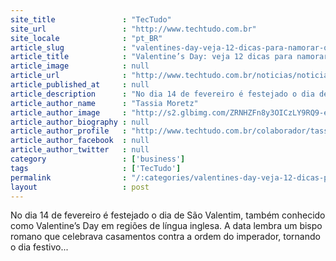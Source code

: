 ```yaml
---
site_title               : "TecTudo"
site_url                 : "http://www.techtudo.com.br"
site_locale              : "pt_BR"
article_slug             : "valentines-day-veja-12-dicas-para-namorar-online-de-forma-segura"
article_title            : "Valentine’s Day: veja 12 dicas para namorar online de forma segura"
article_image            : null
article_url              : "http://www.techtudo.com.br/noticias/noticia/2014/02/valentines-day-12-dicas-para-namorar-online-de-forma-segura.html"
article_published_at     : null
article_description      : "No dia 14 de fevereiro é festejado o dia de São Valentim, também conhecido como Valentine’s Day em regiões de língua inglesa. A data lembra um bispo romano que celebrava casamentos contra a ordem do imperador, tornando o dia festivo..."
article_author_name      : "Tassia Moretz"
article_author_image     : "http://s2.glbimg.com/ZRNHZFn8y3OICzLY9RQ9-eDQsYE=/30x30/s2.glbimg.com/Z1HG5MeAwgv4JLglA6DT1LleqWo=/0x6:140x146/140x140/s.glbimg.com/po/tt2/f/original/2014/02/25/tassia_moretz_fev2014.jpg"
article_author_biography : null
article_author_profile   : "http://www.techtudo.com.br/colaborador/tassia-moretz.html"
article_author_facebook  : null
article_author_twitter   : null
category                 : ['business']
tags                     : ['TecTudo']
permalink                : "/:categories/valentines-day-veja-12-dicas-para-namorar-online-de-forma-segura/"
layout                   : post
---
```


No dia 14 de fevereiro é festejado o dia de São Valentim, também conhecido como Valentine’s Day em regiões de língua inglesa. A data lembra um bispo romano que celebrava casamentos contra a ordem do imperador, tornando o dia festivo...
